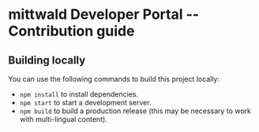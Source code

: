 # mittwald Developer Portal -- Contribution guide

## Building locally

You can use the following commands to build this project locally:

- `npm install` to install dependencies.
- `npm start` to start a development server.
- `npm build` to build a production release (this may be necessary to work with multi-lingual content).
